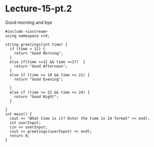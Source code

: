 # Lecture-15-pt.2

Good morning and bye

    #include <iostream>  
    using namespace std;

    string greetings(int time) {
      if (time < 12) {
        return "Good Morning";
      }
      else if(time >=12 && time <=17)  {
        return "Good Afternoon";
      }
      else if (time >= 18 && time <= 21) {
        return "Good Evening";

      }
      else if (time >= 22 && time <= 24) {
        return "Good Night";
      }

    }
    int main() {
      cout << "What time is it? Enter the time in 24 format" << endl; 
      int userInput; 
      cin >> userInput; 
      cout << greetings(userInput) << endl;
      return 0;
    }
